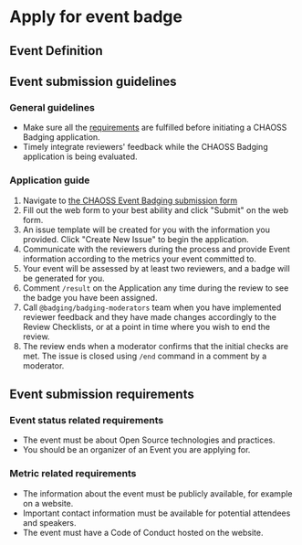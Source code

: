 # Apply for event badge

## Event Definition



## Event submission guidelines

### General guidelines

* Make sure all the [requirements](https://github.com/badging/event-diversity-and-inclusion/blob/master/submission/requirements.md) are fulfilled before initiating a CHAOSS Badging application.
* Timely integrate reviewers' feedback while the CHAOSS Badging application is being evaluated.

### Application guide

1. Navigate to [the CHAOSS Event Badging submission form](https://chaoss.community/diversity-and-inclusion-badging/)
2. Fill out the web form to your best ability and click "Submit" on the web form.
3. An issue template will be created for you with the information you provided. Click "Create New Issue" to begin the application.
4. Communicate with the reviewers during the process and provide Event information according to the metrics your event committed to.
5. Your event will be assessed by at least two reviewers, and a badge will be generated for you.
6. Comment `/result` on the Application any time during the review to see the badge you have been assigned.
7. Call `@badging/badging-moderators` team when you have implemented reviewer feedback and they have made changes accordingly to the Review Checklists, or at a point in time where you wish to end the review.
8. The review ends when a moderator confirms that the initial checks are met. The issue is closed using `/end` command in a comment by a moderator.

## Event submission requirements

### Event status related requirements

* The event must be about Open Source technologies and practices.
* You should be an organizer of an Event you are applying for.

### Metric related requirements

* The information about the event must be publicly available, for example on a website.
* Important contact information must be available for potential attendees and speakers.
* The event must have a Code of Conduct hosted on the website.


